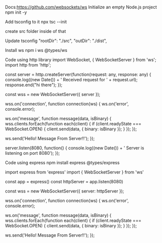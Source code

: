 Docs:https://github.com/websockets/ws
Initialize an empty Node.js project
npm init -y

Add tsconfig to it
npx tsc --init

create src folder inside of that

Update tsconfig
"rootDir": "./src",
"outDir": "./dist",

Install ws
npm i ws @types/ws

 Code using http library
import WebSocket, { WebSocketServer } from 'ws';
import http from 'http';

const server = http.createServer(function(request: any, response: any) {
    console.log((new Date()) + ' Received request for ' + request.url);
    response.end("hi there");
});

const wss = new WebSocketServer({ server });

wss.on('connection', function connection(ws) {
  ws.on('error', console.error);

  ws.on('message', function message(data, isBinary) {
    wss.clients.forEach(function each(client) {
      if (client.readyState === WebSocket.OPEN) {
        client.send(data, { binary: isBinary });
      }
    });
  });

  ws.send('Hello! Message From Server!!');
});

server.listen(8080, function() {
    console.log((new Date()) + ' Server is listening on port 8080');
});

 
Code using express
npm install express @types/express

 
import express from 'express'
import { WebSocketServer } from 'ws'

const app = express()
const httpServer = app.listen(8080)

const wss = new WebSocketServer({ server: httpServer });

wss.on('connection', function connection(ws) {
  ws.on('error', console.error);

  ws.on('message', function message(data, isBinary) {
    wss.clients.forEach(function each(client) {
      if (client.readyState === WebSocket.OPEN) {
        client.send(data, { binary: isBinary });
      }
    });
  });

  ws.send('Hello! Message From Server!!');
});
